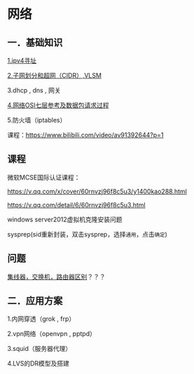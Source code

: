 # 网络

## 一．基础知识

[1.ipv4寻址](ipv4-subNetwork.md)

[2.子网划分和超网（CIDR）,VLSM](ipv4-subNetwork.md)

3.dhcp , dns , 网关

[4.网络OSI七层参考及数据包请求过程](osi-proccess.md)

5.防火墙（iptables）

课程：https://www.bilibili.com/video/av91392644?p=1

## 课程

微软MCSE国际认证课程：

https://v.qq.com/x/cover/60rnvzj96f8c5u3/y1400kao288.html 

https://v.qq.com/detail/6/60rnvzj96f8c5u3.html 



windows server2012虚拟机克隆安装问题 

sysprep(sid重新封装，双击sysprep，选择`通用`，点击`确定`)

## 问题

[集线器，交换机，路由器区别](hub-switch-router.md)？？？

## 二．应用方案

1.内网穿透（grok , frp）

2.vpn网络（openvpn , pptpd）

3.squid（服务器代理）

4.LVS的DR模型及搭建